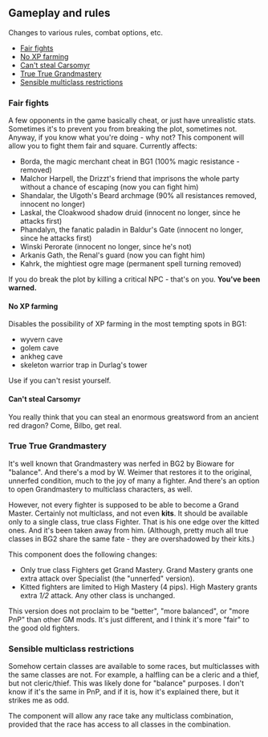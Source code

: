 ## Gameplay and rules

Changes to various rules, combat options, etc.

- [Fair fights](#fair-fights)
- [No XP farming](#no-xp-farming)
- [Can't steal Carsomyr](#cant-steal-carsomyr)
- [True True Grandmastery](#true-true-grandmastery)
- [Sensible multiclass restrictions](#sensible-multiclass-restrictions)

### Fair fights
A few opponents in the game basically cheat, or just have unrealistic stats. Sometimes it's to prevent you from breaking the plot, sometimes not. Anyway, if you know what you're doing - why not? This component will allow you to fight them fair and square. Currently affects:
- Borda, the magic merchant cheat in BG1 (100% magic resistance - removed)
- Malchor Harpell, the Drizzt's friend that imprisons the whole party without a chance of escaping (now you can fight him)
- Shandalar, the Ulgoth's Beard archmage (90% all resistances removed, innocent no longer)
- Laskal, the Cloakwood shadow druid (innocent no longer, since he attacks first)
- Phandalyn, the fanatic paladin in Baldur's Gate (innocent no longer, since he attacks first)
- Winski Perorate (innocent no longer, since he's not)
- Arkanis Gath, the Renal's guard (now you can fight him)
- Kahrk, the mightiest ogre mage (permanent spell turning removed)

If you do break the plot by killing a critical NPC - that's on you. **You've been warned.**

#### No XP farming
Disables the possibility of XP farming in the most tempting spots in BG1:
- wyvern cave
- golem cave
- ankheg cave
- skeleton warrior trap in Durlag's tower

Use if you can't resist yourself.

#### Can't steal Carsomyr
You really think that you can steal an enormous greatsword from an ancient red dragon? Come, Bilbo, get real.

### True True Grandmastery
It's well known that Grandmastery was nerfed in BG2 by Bioware for "balance". And there's a mod by W. Weimer that restores it to the original, unnerfed condition, much to the joy of many a fighter. And there's an option to open Grandmastery to multiclass characters, as well.

However, not every fighter is supposed to be able to become a Grand Master. Certainly not multiclass, and not even **kits**. It should be available only to a single class, true class Fighter. That is his one edge over the kitted ones. And it's been taken away from him. (Although, pretty much all true classes in BG2 share the same fate - they are overshadowed by their kits.)

This component does the following changes:
- Only true class Fighters get Grand Mastery. Grand Mastery grants one extra attack over Specialist (the "unnerfed" version).
- Kitted fighters are limited to High Mastery (4 pips). High Mastery grants extra *1/2* attack.
Any other class is unchanged.

This version does not proclaim to be "better", "more balanced", or "more PnP" than other GM mods. It's just different, and I think it's more "fair" to the good old fighters.

### Sensible multiclass restrictions
Somehow certain classes are available to some races, but multiclasses with the same classes are not. For example, a halfling can be a cleric and a thief, but not cleric/thief. This was likely done for "balance" purposes. I don't know if it's the same in PnP, and if it is, how it's explained there, but it strikes me as odd.

The component will allow any race take any multiclass combination, provided that the race has access to all classes in the combination.
